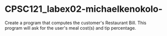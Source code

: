 # CPSC121_labex02-michaelkenokolo-
Create a program that computes the customer's Restaurant Bill. This program will ask for the user's meal cost(s) and tip percentage.
